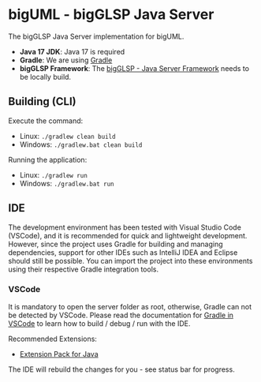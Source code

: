 # bigUML - bigGLSP Java Server

The bigGLSP Java Server implementation for bigUML.

- **Java 17 JDK**: Java 17 is required
- **Gradle**: We are using [Gradle](https://gradle.org/)
- **bigGLSP Framework**: The [bigGLSP - Java Server Framework](https://github.com/glsp-extensions/bigGLSP-framework) needs to be locally build.

## Building (CLI)

Execute the command:

- Linux: `./gradlew clean build`
- Windows: `./gradlew.bat clean build`

Running the application:

- Linux: `./gradlew run`
- Windows: `./gradlew.bat run`

## IDE

The development environment has been tested with Visual Studio Code (VSCode), and it is recommended for quick and lightweight development. However, since the project uses Gradle for building and managing dependencies, support for other IDEs such as IntelliJ IDEA and Eclipse should still be possible. You can import the project into these environments using their respective Gradle integration tools.

### VSCode

It is mandatory to open the server folder as root, otherwise, Gradle can not be detected by VSCode. Please read the documentation for [Gradle in VSCode](https://code.visualstudio.com/docs/java/java-build#_gradle) to learn how to build / debug / run with the IDE.

Recommended Extensions:

- [Extension Pack for Java](https://marketplace.visualstudio.com/items?itemName=vscjava.vscode-java-pack)

The IDE will rebuild the changes for you - see status bar for progress.
